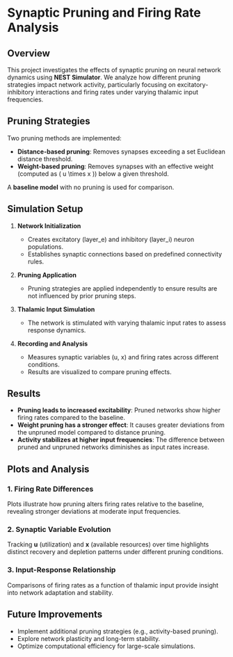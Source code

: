 # Synaptic Pruning and Firing Rate Analysis

## Overview
This project investigates the effects of synaptic pruning on neural network dynamics using **NEST Simulator**. We analyze how different pruning strategies impact network activity, particularly focusing on excitatory-inhibitory interactions and firing rates under varying thalamic input frequencies.

## Pruning Strategies
Two pruning methods are implemented:
- **Distance-based pruning**: Removes synapses exceeding a set Euclidean distance threshold.
- **Weight-based pruning**: Removes synapses with an effective weight (computed as \( u \times x \)) below a given threshold.

A **baseline model** with no pruning is used for comparison.

## Simulation Setup
1. **Network Initialization**
   - Creates excitatory (layer_e) and inhibitory (layer_i) neuron populations.
   - Establishes synaptic connections based on predefined connectivity rules.
   
2. **Pruning Application**
   - Pruning strategies are applied independently to ensure results are not influenced by prior pruning steps.
   
3. **Thalamic Input Simulation**
   - The network is stimulated with varying thalamic input rates to assess response dynamics.
   
4. **Recording and Analysis**
   - Measures synaptic variables (u, x) and firing rates across different conditions.
   - Results are visualized to compare pruning effects.

## Results
- **Pruning leads to increased excitability**: Pruned networks show higher firing rates compared to the baseline.
- **Weight pruning has a stronger effect**: It causes greater deviations from the unpruned model compared to distance pruning.
- **Activity stabilizes at higher input frequencies**: The difference between pruned and unpruned networks diminishes as input rates increase.

## Plots and Analysis
### 1. Firing Rate Differences
Plots illustrate how pruning alters firing rates relative to the baseline, revealing stronger deviations at moderate input frequencies.

### 2. Synaptic Variable Evolution
Tracking **u** (utilization) and **x** (available resources) over time highlights distinct recovery and depletion patterns under different pruning conditions.

### 3. Input-Response Relationship
Comparisons of firing rates as a function of thalamic input provide insight into network adaptation and stability.

## Future Improvements
- Implement additional pruning strategies (e.g., activity-based pruning).
- Explore network plasticity and long-term stability.
- Optimize computational efficiency for large-scale simulations.
